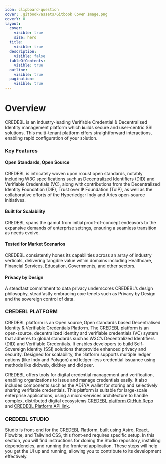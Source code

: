 ```yaml
---
icon: clipboard-question
cover: .gitbook/assets/Gitbook Cover Image.png
coverY: 0
layout:
  cover:
    visible: true
    size: hero
  title:
    visible: true
  description:
    visible: false
  tableOfContents:
    visible: true
  outline:
    visible: true
  pagination:
    visible: true
---
```


# Overview

CREDEBL is an industry-leading Verifiable Credential & Decentralised Identity management platform which builds secure and user-centric SSI solutions. This multi-tenant platform offers straightforward interactions, enabling rapid configuration of your solution.

### Key Features <a href="#key-features" id="key-features"></a>

#### **Open Standards, Open Source**

CREDEBL is intricately woven upon robust open standards, notably including W3C specifications such as Decentralized Identifiers (DID) and Verifiable Credentials (VC), along with contributions from the Decentralized Identity Foundation (DIF), Trust over IP Foundation (ToIP), as well as the collaborative efforts of the Hyperledger Indy and Aries open-source initiatives.

#### **Built for Scalability**

CREDEBL spans the gamut from initial proof-of-concept endeavors to the expansive demands of enterprise settings, ensuring a seamless transition as needs evolve.

#### **Tested for Market Scenarios**

CREDEBL consistently hones its capabilities across an array of industry verticals, delivering tangible value within domains including Healthcare, Financial Services, Education, Governments, and other sectors.

#### **Privacy by Design**

A steadfast commitment to data privacy underscores CREDEBL’s design philosophy, steadfastly embracing core tenets such as Privacy by Design and the sovereign control of data.

### CREDEBL PLATFORM <a href="#platform" id="platform"></a>

CREDEBL platform is an Open source, Open standards based Decentralised Identity & Verifiable Credentials Platform. The CREDEBL platform is an open-source, decentralized identity and verifiable credentials (VC) system that adheres to global standards such as W3C’s Decentralized Identifiers (DID) and Verifiable Credentials. It enables developers to build Self-Sovereign Identity (SSI) solutions that provide enhanced privacy and security. Designed for scalability, the platform supports multiple ledger options (like Indy and Polygon) and ledger-less credential issuance using methods like did:web, did:key and did:peer.

CREDEBL offers tools for digital credential management and verification, enabling organizations to issue and manage credentials easily. It also includes components such as the ADEYA wallet for storing and selectively sharing verifiable credentials. This platform is suitable for large-scale enterprise applications, using a micro-services architecture to handle complex, distributed digital ecosystems ​[CREDEBL platform GitHub Repo](https://github.com/credebl/platform)​ and [CREDEBL Platform API link](https://api.credebl.id/api).

### CREDEBL STUDIO <a href="#studio" id="studio"></a>

Studio is front-end for the CREDEBL Platform, built using Astro, React, Flowbite, and Tailwind CSS, this front-end requires specific setup. In this section, you will find instructions for cloning the Studio repository, installing dependencies, and running the frontend application. These steps will help you get the UI up and running, allowing you to contribute to its development effectively.

